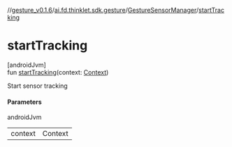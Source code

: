 //[gesture_v0.1.6](../../../index.md)/[ai.fd.thinklet.sdk.gesture](../index.md)/[GestureSensorManager](index.md)/[startTracking](start-tracking.md)

# startTracking

[androidJvm]\
fun [startTracking](start-tracking.md)(context: [Context](https://developer.android.com/reference/kotlin/android/content/Context.html))

Start sensor tracking

#### Parameters

androidJvm

| | |
|---|---|
| context | Context |
